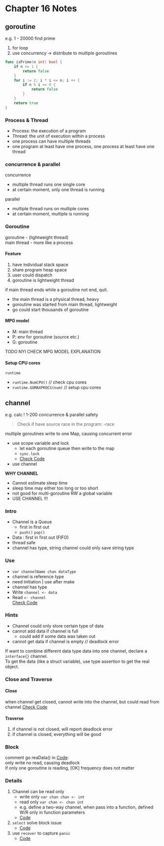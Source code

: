 # Chapter 16 Notes

## goroutine

e.g. 1 - 20000 find prime
1. for loop
2. use concurrency -> distribute to multiple goroutines
```go
func isPrime(n int) bool {
    if n <= 1 {
        return false
    }
    for i := 2; i * i <= n; i ++ {
        if n % i == 0 {
            return false
        }
    }
    return true
}
```

### Process & Thread
- Process: the execution of a program
- Thread: the unit of execution within a process 
- one process can have multiple threads
- one program at least have one process, one process at least have one thread

### concurrence & parallel
concurrence 
- multiple thread runs one single core
- at certain moment, only one thread is running

parallel 
- multiple thread runs on multiple cores
- at certain moment, multiple is running 

### Goroutine
goroutine - (lightweight thread)  
main thread - more like a process

#### Feature
1. have individual stack space
2. share program heap space
3. user could dispatch
4. goroutine is lightweight thread

if main thread ends while a goroutine not end, quit.
- the main thread is a physical thread, heavy
- goroutine was started from main thread, lightweight
- go could start thousands of goroutine

#### MPG model
- M: main thread
- P: env for goroutine (source etc.)
- G: goroutine

TODO NYI CHECK MPG MODEL EXPLANATION

#### Setup CPU cores
`runtime`
- `runtime.NumCPU()` // check cpu cores
- `runtime.GOMAXPROCS(num)` // setup cpu cores

## channel

e.g. calc ! 1-200
concurrence & parallel safety

> Check if have source race in the program: -race

multiple goroutines write to one Map, causing concurrent error
- use scope variable and lock
    - let each goroutine queue then write to the map
    - `sync.lock`
    - [Check Code](goroutine03/main/main.go)
- use channel

**WHY CHANNEL**
- Cannot estimate sleep time
- sleep time may either too long or too short
- not good for multi-goroutine RW a global variable
- USE CHANNEL !!!

### Intro
- Channel is a Queue
    - first in first out
    - `push()` `pop()`
- Data : first in first out (FIFO)
- thread safe
- channel has type, string channel could only save string type

### Use
- `var channelName chan dataType`
- channel is reference type
- need initiation | use after make
- channel has type
- Write `channel <- data`
- Read `<- channel`  
[Check Code](channel01/main/main.go)
  
### Hints
- Channel could only store certain type of data
- cannot add data if channel is full
    - could add if some data was taken out
- cannot get data if channel is empty // deadlock error

If want to combine different data type data into one channel, declare a `interface{}` channel.   
To get the data (like a struct variable), use type assertion to get the real object.

### Close and Traverse

#### Close
when channel get closed, cannot write into the channel, but could read from channel
[Check Code](channel04_close/main/main.go)

#### Traverse
1. if channel is not closed, will report deadlock error
2. if channel is closed, everything will be good

### Block
comment go reaData() in [Code](channel06_exercise/main/main.go):  
only write no read, causing deadlock  
if only one goroutine is reading, [OK] frequency does not matter

### Details

1. Channel can be read only
    - write only `var chan chan <- int`
    - read only `var chan <- chan int`
    - e.g. define a two-way channel, when pass into a function, defined W/R only in function parameters
    - [Code](channel09/detail01/main.go)
2. `select` solve block issue
    - [Code](channel09/detail02/main.go)
3. use `recover` to capture `panic`
    - [Code](channel09/detail03/main.go)
